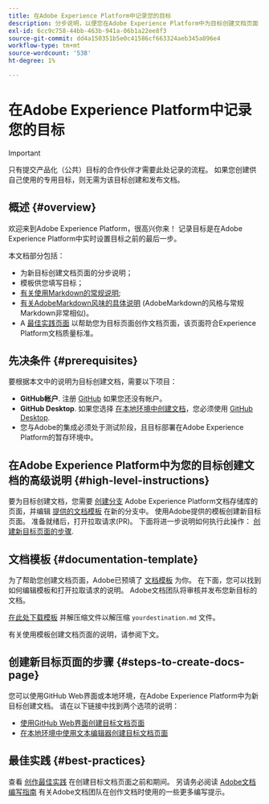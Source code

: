 ```yaml
---
title: 在Adobe Experience Platform中记录您的目标
description: 分步说明，以便您在Adobe Experience Platform中为目标创建文档页面
exl-id: 6cc9c758-44bb-463b-941a-06b1a22ee8f3
source-git-commit: dd4a150351b5e0c41586cf663324aeb345a896e4
workflow-type: tm+mt
source-wordcount: '538'
ht-degree: 1%

---
```


# 在Adobe Experience Platform中记录您的目标

>[!IMPORTANT]
>
>只有提交产品化（公共）目标的合作伙伴才需要此处记录的流程。 如果您创建供自己使用的专用目标，则无需为该目标创建和发布文档。

## 概述 {#overview}

欢迎来到Adobe Experience Platform，很高兴你来！
记录目标是在Adobe Experience Platform中实时设置目标之前的最后一步。

本文档部分包括：

* 为新目标创建文档页面的分步说明；
* 模板供您填写目标；
* [有关使用Markdown的常规说明](https://experienceleague.adobe.com/docs/contributor/contributor-guide/writing-essentials/markdown.html?lang=en);
* [有关AdobeMarkdown风味的具体说明](https://experienceleague.adobe.com/docs/contributor/contributor-guide/writing-essentials/markdown.html?lang=en#custom-markdown-extensions) (AdobeMarkdown的风格与常规Markdown非常相似)。
* A [最佳实践页面](./authoring-best-practices.md) 以帮助您为目标页面创作文档页面，该页面符合Experience Platform文档质量标准。

## 先决条件 {#prerequisites}

要根据本文中的说明为目标创建文档，需要以下项目：

* **GitHub帐户**. 注册 [GitHub](https://github.com/) 如果您还没有帐户。
* **GitHub Desktop**. 如果您选择 [在本地环境中创建文档](./work-in-local-environment.md)，您必须使用 [GitHub Desktop](https://desktop.github.com/).
* 您与Adobe的集成必须处于测试阶段，且目标部署在Adobe Experience Platform的暂存环境中。

## 在Adobe Experience Platform中为您的目标创建文档的高级说明 {#high-level-instructions}

要为目标创建文档，您需要 [创建分支](https://experienceleague.adobe.com/docs/contributor/contributor-guide/setup/local-repo.html?lang=en#fork-the-repository) Adobe Experience Platform文档存储库的页面，并编辑 [提供的文档模板](./self-service-template.md) 在新的分支中。 使用Adobe提供的模板创建新目标页面。 准备就绪后，打开拉取请求(PR)。 下面将进一步说明如何执行此操作： [创建新目标页面的步骤](./documentation-instructions.md#steps-to-create-docs-page).

<!--

* In the table of contents (TOC.md) `/help/rtcdp/TOC.md`, add a link to your new destination page. Place it within the category where your destination resides in the Adobe Experience Platform user interface (for example: mobile, social, advertising). 
* In the overview page for the respective category, add a link to your new destination page. For example, for cloud storage destinations, you would add a link to [this page](https://docs.adobe.com/content/help/en/experience-platform/rtcdp/destinations/destinations-cat/cloud-storage/cloud-storage-destinations.html). 

-->

## 文档模板 {#documentation-template}

为了帮助您创建文档页面，Adobe已预填了 [文档模板](./self-service-template.md) 为你。 在下面，您可以找到如何编辑模板和打开拉取请求的说明。 Adobe文档团队将审核并发布您新目标的文档。

[在此处下载模板](assets/yourdestination-template.zip) 并解压缩文件以解压缩 `yourdestination.md` 文件。

有关使用模板创建文档页面的说明，请参阅下文。

## 创建新目标页面的步骤 {#steps-to-create-docs-page}

您可以使用GitHub Web界面或本地环境，在Adobe Experience Platform中为新目标创建文档。 请在以下链接中找到两个选项的说明：

* [使用GitHub Web界面创建目标文档页面](./use-github-interface-to-create-documentation.md)
* [在本地环境中使用文本编辑器创建目标文档页面](./work-in-local-environment.md)

## 最佳实践 {#best-practices}

查看 [创作最佳实践](/help/destinations/destination-sdk/docs-framework/authoring-best-practices.md) 在创建目标文档页面之前和期间。 另请务必阅读 [Adobe文档编写指南](https://experienceleague.adobe.com/docs/contributor/contributor-guide/writing-essentials/general-writing-guidance.html?lang=en) 有关Adobe文档团队在创作文档时使用的一些更多编写提示。